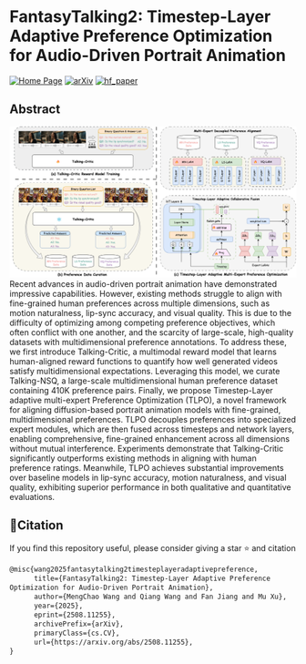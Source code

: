 # FantasyTalking2: Timestep-Layer Adaptive Preference Optimization for Audio-Driven Portrait Animation
[![Home Page](https://img.shields.io/badge/Project-FantasyTalking2-blue.svg)](https://fantasy-amap.github.io/fantasy-talking2/)
[![arXiv](https://img.shields.io/badge/Arxiv-2508.11255-b31b1b.svg?logo=arXiv)](https://arxiv.org/abs/2508.11255)
[![hf_paper](https://img.shields.io/badge/🤗-FantasyTalking2-red.svg)](https://huggingface.co/papers/2508.11255)

## Abstract
![架构图](./assert/架构图2.png)
Recent advances in audio-driven portrait animation have demonstrated impressive capabilities. However, existing methods struggle to align with fine-grained human preferences across multiple dimensions, such as motion naturalness, lip-sync accuracy, and visual quality. This is due to the difficulty of optimizing among competing preference objectives, which often conflict with one another, and the scarcity of large-scale, high-quality datasets with multidimensional preference annotations. To address these, we first introduce Talking-Critic, a multimodal reward model that learns human-aligned reward functions to quantify how well generated videos satisfy multidimensional expectations. Leveraging this model, we curate Talking-NSQ, a large-scale multidimensional human preference dataset containing 410K preference pairs. Finally, we propose Timestep-Layer adaptive multi-expert Preference Optimization (TLPO), a novel framework for aligning diffusion-based portrait animation models with fine-grained, multidimensional preferences. TLPO decouples preferences into specialized expert modules, which are then fused across timesteps and network layers, enabling comprehensive, fine-grained enhancement across all dimensions without mutual interference. Experiments demonstrate that Talking-Critic significantly outperforms existing methods in aligning with human preference ratings. Meanwhile, TLPO achieves substantial improvements over baseline models in lip-sync accuracy, motion naturalness, and visual quality, exhibiting superior performance in both qualitative and quantitative evaluations.

## 🔗Citation
If you find this repository useful, please consider giving a star ⭐ and citation
```
@misc{wang2025fantasytalking2timesteplayeradaptivepreference,
      title={FantasyTalking2: Timestep-Layer Adaptive Preference Optimization for Audio-Driven Portrait Animation}, 
      author={MengChao Wang and Qiang Wang and Fan Jiang and Mu Xu},
      year={2025},
      eprint={2508.11255},
      archivePrefix={arXiv},
      primaryClass={cs.CV},
      url={https://arxiv.org/abs/2508.11255}, 
}
```
